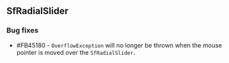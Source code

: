 ## SfRadialSlider

### Bug fixes

* \#FB45180 - `OverflowException` will no longer be thrown when the mouse pointer is moved over the `SfRadialSlider`.